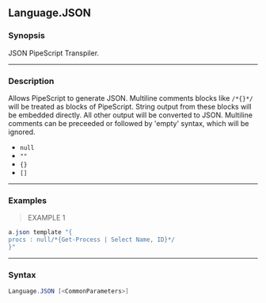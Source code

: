 Language.JSON
-------------




### Synopsis
JSON PipeScript Transpiler.



---


### Description

Allows PipeScript to generate JSON.
Multiline comments blocks like ```/*{}*/``` will be treated as blocks of PipeScript.
String output from these blocks will be embedded directly.  All other output will be converted to JSON.
Multiline comments can be preceeded or followed by 'empty' syntax, which will be ignored.
* ```null```
* ```""```
* ```{}```
* ```[]```



---


### Examples
> EXAMPLE 1

```PowerShell
a.json template "{
procs : null/*{Get-Process | Select Name, ID}*/
}"
```


---


### Syntax
```PowerShell
Language.JSON [<CommonParameters>]
```
